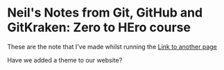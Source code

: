 # Neil's Notes from Git, GitHub and GitKraken: Zero to HEro course

These are the note that I've made whilst running the [Link to another page](https://srse-git-github-zero2hero.netlify.app/)

Have we added a theme to our website?